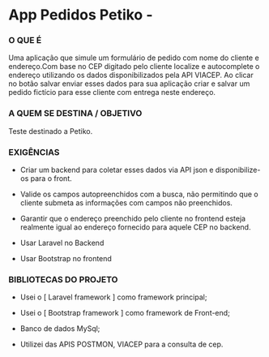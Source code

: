 # App Pedidos Petiko - 

### O QUE É
Uma aplicação que simule um formulário de pedido com nome do cliente e endereço.Com base no CEP digitado pelo cliente localize e autocomplete o endereço utilizando os dados disponibilizados pela API VIACEP. Ao clicar no botão salvar enviar esses dados para sua aplicação criar e salvar um pedido fictício para esse cliente com entrega neste endereço.

### A QUEM SE DESTINA / OBJETIVO
Teste destinado a Petiko.


### EXIGÊNCIAS

- Criar um backend para coletar esses dados via API json e disponibilize-os para o front.

- Valide os campos autopreenchidos com a busca, não permitindo que o cliente submeta as informações com campos não preenchidos.

- Garantir que o endereço preenchido pelo cliente no frontend esteja realmente igual ao endereço fornecido para aquele CEP no backend.

- Usar Laravel no Backend

- Usar Bootstrap no frontend



### BIBLIOTECAS DO PROJETO
* Usei o [ Laravel framework ] como framework principal;

* Usei o [ Bootstrap framework ] como framework de Front-end;

* Banco de dados MySql;

* Utilizei das APIS POSTMON, VIACEP para a consulta de cep.


